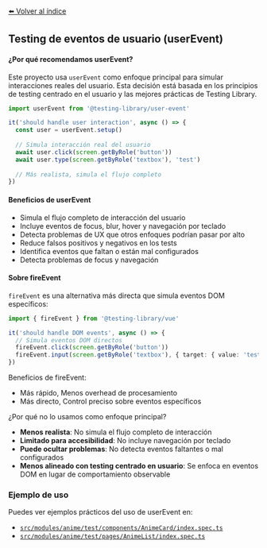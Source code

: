 [⬅️ Volver al índice](./README.md)

## Testing de eventos de usuario (userEvent)

#### ¿Por qué recomendamos userEvent?

Este proyecto usa `userEvent` como enfoque principal para simular interacciones reales del usuario. Esta decisión está basada en los principios de testing centrado en el usuario y las mejores prácticas de Testing Library.

```typescript
import userEvent from '@testing-library/user-event'

it('should handle user interaction', async () => {
  const user = userEvent.setup()
  
  // Simula interacción real del usuario
  await user.click(screen.getByRole('button'))
  await user.type(screen.getByRole('textbox'), 'test')
  
  // Más realista, simula el flujo completo
})
```

#### Beneficios de userEvent  
- Simula el flujo completo de interacción del usuario
- Incluye eventos de focus, blur, hover y navegación por teclado
- Detecta problemas de UX que otros enfoques podrían pasar por alto
- Reduce falsos positivos y negativos en los tests
- Identifica eventos que faltan o están mal configurados
- Detecta problemas de focus y navegación

#### Sobre fireEvent

`fireEvent` es una alternativa más directa que simula eventos DOM específicos:

```typescript
import { fireEvent } from '@testing-library/vue'

it('should handle DOM events', async () => {
  // Simula eventos DOM directos
  fireEvent.click(screen.getByRole('button'))
  fireEvent.input(screen.getByRole('textbox'), { target: { value: 'test' } })
})
```

Beneficios de fireEvent:
- Más rápido, Menos overhead de procesamiento
- Más directo, Control preciso sobre eventos específicos

¿Por qué no lo usamos como enfoque principal?
- **Menos realista**: No simula el flujo completo de interacción
- **Limitado para accesibilidad**: No incluye navegación por teclado
- **Puede ocultar problemas**: No detecta eventos faltantes o mal configurados
- **Menos alineado con testing centrado en usuario**: Se enfoca en eventos DOM en lugar de comportamiento observable 

### Ejemplo de uso

Puedes ver ejemplos prácticos del uso de userEvent en:

- [`src/modules/anime/test/components/AnimeCard/index.spec.ts`](https://github.com/andercard/scalable-architecture-functional/blob/main/src/modules/anime/test/components/AnimeCard/index.spec.ts)
- [`src/modules/anime/test/pages/AnimeList/index.spec.ts`](https://github.com/andercard/scalable-architecture-functional/blob/main/src/modules/anime/test/pages/AnimeList/index.spec.ts) 
